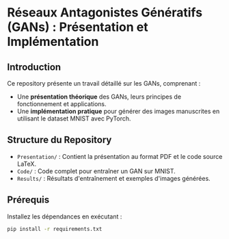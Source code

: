 # Réseaux Antagonistes Génératifs (GANs) : Présentation et Implémentation




## Introduction
Ce repository présente un travail détaillé sur les GANs, comprenant :  
- Une **présentation théorique** des GANs, leurs principes de fonctionnement et applications.  
- Une **implémentation pratique** pour générer des images manuscrites en utilisant le dataset MNIST avec PyTorch.  

## Structure du Repository
- `Presentation/` : Contient la présentation au format PDF et le code source LaTeX.  
- `Code/` : Code complet pour entraîner un GAN sur MNIST.  
- `Results/` : Résultats d'entraînement et exemples d'images générées.

## Prérequis
Installez les dépendances en exécutant :  
```bash
pip install -r requirements.txt
